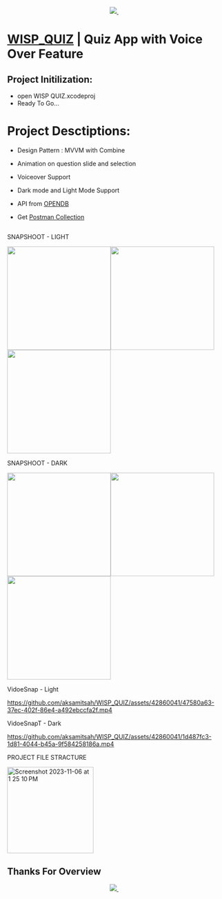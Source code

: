 <p align='center'>

  <a href="https://www.linkedin.com/in/aksamitsah/">
    <img src="https://img.shields.io/badge/linkedin-%230077B5.svg?&style=for-the-badge&logo=linkedin&logoColor=white" />
  </a>&nbsp;&nbsp;
  
</p>

# [WISP_QUIZ](https://www.amit-sah.com.np/) | Quiz App with Voice Over Feature

## Project Initilization:


- open WISP QUIZ.xcodeproj
- Ready To Go...

# Project Desctiptions: 

- Design Pattern : MVVM with Combine
- Animation on question slide and selection
- Voiceover Support
- Dark mode and Light Mode Support

- API from [OPENDB](https://opentdb.com/)
- Get [Postman Collection](https://www.postman.com/orange-resonance-900130/workspace/opentdb-com/collection/12512697-20536267-33be-44e8-9755-bb90b0d1a785?action=share&creator=12512697)

## 


SNAPSHOOT - LIGHT


<img src="https://github.com/aksamitsah/WISP_QUIZ/assets/42860041/30c6e2e8-d5e4-49b6-a609-caef4bcfa6ab.png" width="240"><img src="https://github.com/aksamitsah/WISP_QUIZ/assets/42860041/bc571510-6eee-45f6-a608-0cd235c9c64c.png" width="240"><img src="https://github.com/aksamitsah/WISP_QUIZ/assets/42860041/d05b96a5-69db-4669-bfc4-92ad605cd967.png" width="240">

SNAPSHOOT - DARK


<img src="https://github.com/aksamitsah/WISP_QUIZ/assets/42860041/b0a19683-7313-4d52-8f64-330e937897d9.png" width="240"><img src="https://github.com/aksamitsah/WISP_QUIZ/assets/42860041/7dc23c60-c0f8-46b4-af1f-f7c940a8b00f.png" width="240"><img src="https://github.com/aksamitsah/WISP_QUIZ/assets/42860041/eaac81e0-5008-42a9-83d1-152148c005ec.png" width="240">



VidoeSnap - Light


https://github.com/aksamitsah/WISP_QUIZ/assets/42860041/47580a63-37ec-402f-86e4-a492ebccfa2f.mp4 

VidoeSnapT - Dark


https://github.com/aksamitsah/WISP_QUIZ/assets/42860041/1d487fc3-1d81-4044-b45a-9f584258186a.mp4



 PROJECT FILE STRACTURE

 <img width="200" alt="Screenshot 2023-11-06 at 1 25 10 PM" src="https://github.com/aksamitsah/WISP_QUIZ/assets/42860041/b818846d-94e0-4353-ae81-97a82e23efbd">



## Thanks For Overview

<p align='center'>

  <a href="https://www.linkedin.com/in/aksamitsah/">
    <img src="https://img.shields.io/badge/linkedin-%230077B5.svg?&style=for-the-badge&logo=linkedin&logoColor=white" />
  </a>&nbsp;&nbsp;
  
</p>

